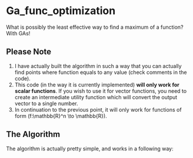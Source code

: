 # Ga_func_optimization
What is possibly the least effective way to find a maximum of a function? With GAs!

## Please Note
1. I have actually built the algorithm in such a way that you can actually find points where function equals to any value (check comments in the code).
2. This code (in the way it is currently implemented) **will only work for scalar functions**.
If you wish to use it for vector functions, you need to create an intermediate utility function which will convert the output vector to a single number.
3. In continuation to the previous point, it will only work for functions of form \(f:\mathbb{R}^n \to \mathbb{R}\).

## The Algorithm
The algorithm is actually pretty simple, and works in a following way:
